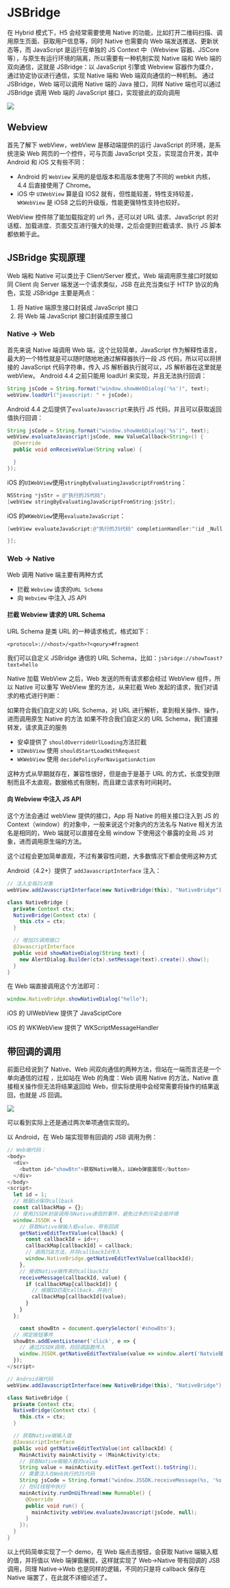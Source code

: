 # JSBridge

在 Hybrid 模式下，H5 会经常需要使用 Native 的功能，比如打开二维码扫描、调用原生页面、获取用户信息等，同时 Native 也需要向 Web 端发送推送、更新状态等，而 JavaScript 是运行在单独的 JS Context 中（Webview 容器、JSCore 等），与原生有运行环境的隔离，所以需要有一种机制实现 Native 端和 Web 端的双向通信，这就是 JSBridge：以 JavaScript 引擎或 Webview 容器作为媒介，通过协定协议进行通信，实现 Native 端和 Web 端双向通信的一种机制。
通过 JSBridge，Web 端可以调用 Native 端的 Java 接口，同样 Native 端也可以通过 JSBridge 调用 Web 端的 JavaScript 接口，实现彼此的双向调用

<div>
  <img src="https://gitee.com/sandlz/images/raw/master/uPic/lUlldB.png" />
</div>

## Webview

首先了解下 webView，webView 是移动端提供的运行 JavaScript 的环境，是系统渲染 Web 网页的一个控件，可与页面 JavaScript 交互，实现混合开发，其中 Android 和 iOS 又有些不同：

- Android 的 `WebView` 采用的是低版本和高版本使用了不同的 webkit 内核，4.4 后直接使用了 Chrome。
- iOS 中 `UIWebView` 算是自 IOS2 就有，但性能较差，特性支持较差，`WKWebView` 是 iOS8 之后的升级版，性能更强特性支持也较好。

WebView 控件除了能加载指定的 url 外，还可以对 URL 请求、JavaScript 的对话框、加载进度、页面交互进行强大的处理，之后会提到拦截请求、执行 JS 脚本都依赖于此。

## JSBridge 实现原理

Web 端和 Native 可以类比于 Client/Server 模式，Web 端调用原生接口时就如同 Client 向 Server 端发送一个请求类似，JSB 在此充当类似于 HTTP 协议的角色，实现 JSBridge 主要是两点：

1. 将 Native 端原生接口封装成 JavaScript 接口
2. 将 Web 端 JavaScript 接口封装成原生接口

### Native -> Web

首先来说 Native 端调用 Web 端，这个比较简单，JavaScript 作为解释性语言，最大的一个特性就是可以随时随地地通过解释器执行一段 JS 代码，所以可以将拼接的 JavaScript 代码字符串，传入 JS 解析器执行就可以，JS 解析器在这里就是 webView。
Android 4.4 之前只能用 loadUrl 来实现，并且无法执行回调：

```java
String jsCode = String.format("window.showWebDialog('%s')", text);
webView.loadUrl("javascript: " + jsCode);
```

Android 4.4 之后提供了`evaluateJavascript`来执行 JS 代码，并且可以获取返回值执行回调：

```java
String jsCode = String.format("window.showWebDialog('%s')", text);
webView.evaluateJavascript(jsCode, new ValueCallback<String>() {
  @Override
  public void onReceiveValue(String value) {

  }
});
```

iOS 的`UIWebView`使用`stringByEvaluatingJavaScriptFromString`：

```objective-c
NSString *jsStr = @"执行的JS代码";
[webView stringByEvaluatingJavaScriptFromString:jsStr];
```

iOS 的`WKWebView`使用`evaluateJavaScript`：

```objective-c
[webView evaluateJavaScript:@"执行的JS代码" completionHandler:^(id _Nullable response, NSError * _Nullable error) {

}];
```

### Web -> Native

Web 调用 Native 端主要有两种方式

- 拦截 `Webview` 请求的`URL Schema`
- 向 `Webview` 中注入 JS API

#### 拦截 Webview 请求的 URL Schema

URL Schema 是类 URL 的一种请求格式，格式如下：

```
<protocol>://<host>/<path>?<qeury>#fragment
```

我们可以自定义 JSBridge 通信的 URL Schema，比如：`jsbridge://showToast?text=hello`

Native 加载 WebView 之后，Web 发送的所有请求都会经过 WebView 组件，所以 Native 可以重写 WebView 里的方法，从来拦截 Web 发起的请求，我们对请求的格式进行判断：

如果符合我们自定义的 URL Schema，对 URL 进行解析，拿到相关操作、操作，进而调用原生 Native 的方法
如果不符合我们自定义的 URL Schema，我们直接转发，请求真正的服务

- 安卓提供了 `shouldOverrideUrlLoading`方法拦截
- `UIWebView` 使用 `shouldStartLoadWithRequest`
- `WKWebView` 使用 `decidePolicyForNavigationAction`

这种方式从早期就存在，兼容性很好，但是由于是基于 URL 的方式，长度受到限制而且不太直观，数据格式有限制，而且建立请求有时间耗时。

#### 向 Webview 中注入 JS API

这个方法会通过 webView 提供的接口，App 将 Native 的相关接口注入到 JS 的 Context（window）的对象中，一般来说这个对象内的方法名与 Native 相关方法名是相同的，Web 端就可以直接在全局 window 下使用这个暴露的全局 JS 对象，进而调用原生端的方法。

这个过程会更加简单直观，不过有兼容性问题，大多数情况下都会使用这种方式

Android（4.2+）提供了 `addJavascriptInterface` 注入：

```java
// 注入全局JS对象
webView.addJavascriptInterface(new NativeBridge(this), "NativeBridge");

class NativeBridge {
  private Context ctx;
  NativeBridge(Context ctx) {
    this.ctx = ctx;
  }

  // 增加JS调用接口
  @JavascriptInterface
  public void showNativeDialog(String text) {
    new AlertDialog.Builder(ctx).setMessage(text).create().show();
  }
}
```

在 Web 端直接调用这个方法即可：

```js
window.NativeBridge.showNativeDialog("hello");
```

iOS 的 UIWebView 提供了 JavaSciptCore

iOS 的 WKWebView 提供了 WKScriptMessageHandler

## 带回调的调用

前面已经说到了 Native、Web 间双向通信的两种方法，但站在一端而言还是一个单向通信的过程 ，比如站在 Web 的角度：Web 调用 Native 的方法，Native 直接相关操作但无法将结果返回给 Web，但实际使用中会经常需要将操作的结果返回，也就是 JS 回调。

<div>
  <img src="https://gitee.com/sandlz/images/raw/master/uPic/1gjCWI.png"  />
</div>

可以看到实际上还是通过两次单项通信实现的。

以 Android，在 Web 端实现带有回调的 JSB 调用为例：

```js
// Web端代码：
<body>
  <div>
    <button id="showBtn">获取Native输入，以Web弹窗展现</button>
  </div>
</body>
<script>
  let id = 1;
  // 根据id保存callback
  const callbackMap = {};
  // 使用JSSDK封装调用与Native通信的事件，避免过多的污染全局环境
  window.JSSDK = {
    // 获取Native端输入框value，带有回调
    getNativeEditTextValue(callback) {
      const callbackId = id++;
      callbackMap[callbackId] = callback;
      // 调用JSB方法，并将callbackId传入
      window.NativeBridge.getNativeEditTextValue(callbackId);
    },
    // 接收Native端传来的callbackId
    receiveMessage(callbackId, value) {
      if (callbackMap[callbackId]) {
        // 根据ID匹配callback，并执行
        callbackMap[callbackId](value);
      }
    }
  };

	const showBtn = document.querySelector('#showBtn');
  // 绑定按钮事件
  showBtn.addEventListener('click', e => {
    // 通过JSSDK调用，将回调函数传入
    window.JSSDK.getNativeEditTextValue(value => window.alert('Natvie输入值：' + value));
  });
</script>
```

```java
// Android端代码
webView.addJavascriptInterface(new NativeBridge(this), "NativeBridge");

class NativeBridge {
  private Context ctx;
  NativeBridge(Context ctx) {
    this.ctx = ctx;
  }

  // 获取Native端输入值
  @JavascriptInterface
  public void getNativeEditTextValue(int callbackId) {
    MainActivity mainActivity = (MainActivity)ctx;
    // 获取Native端输入框的value
    String value = mainActivity.editText.getText().toString();
    // 需要注入在Web执行的JS代码
    String jsCode = String.format("window.JSSDK.receiveMessage(%s, '%s')", callbackId, value);
    // 在UI线程中执行
    mainActivity.runOnUiThread(new Runnable() {
      @Override
      public void run() {
        mainActivity.webView.evaluateJavascript(jsCode, null);
      }
    });
  }
}
```

以上代码简单实现了一个 demo，在 Web 端点击按钮，会获取 Native 端输入框的值，并将值以 Web 端弹窗展现，这样就实现了 Web->Native 带有回调的 JSB 调用，同理 Native->Web 也是同样的逻辑，不同的只是将 callback 保存在 Native 端罢了，在此就不详细论述了。
